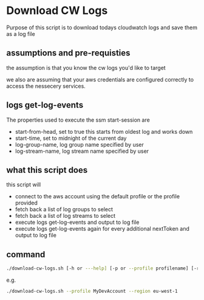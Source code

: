 # Download CW Logs

Purpose of this script is to download todays cloudwatch logs and save them as a log file

## assumptions and pre-requisties

the assumption is that you know the cw logs you'd like to target

we also are assuming that your aws credentials are configured correctly to access the nessecery services.

## logs get-log-events

The properties used to execute the ssm start-session  are

- start-from-head, set to true this starts from oldest log and works down
- start-time, set to midnight of the current day
- log-group-name, log group name specified by user
- log-stream-name, log stream name specified by user

## what this script does

this script will

- connect to the aws account using the default profile or the profile provided
- fetch back a list of log groups to select
- fetch back a list of log streams to select
- execute logs get-log-events and output to log file
- execute logs get-log-events again for every additional nextToken and output to log file



## command

```bash
./download-cw-logs.sh [-h or ---help] [-p or --profile profilename] [-r or --region awsregion]
```

e.g.

```bash
./download-cw-logs.sh --profile MyDevAccount --region eu-west-1
```
